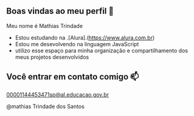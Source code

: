 ## Boas vindas ao meu perfil 💙

Meu nome é Mathias Trindade

- Estou estudando na .[Alura].(https://www.alura.com.br)
- Estou me desevolvendo na linguagem JavaScript
- utilizo esse espaço para minha organização e compartilhamento dos meus projetos desenvolvidos

 ## Você entrar em contato comigo 📫

 00001144453471sp@al.educacao.gov.br

 @mathias Trindade dos Santos
